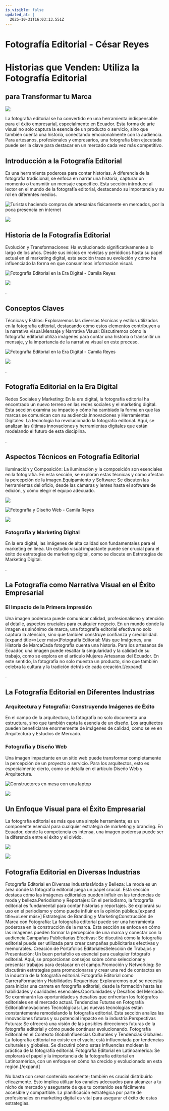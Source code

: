 ```yaml
---
is_visible: false
updated_at: |
  2025-10-31T16:03:13.551Z
---
```


# Fotografía Editorial - César Reyes
# Historias que Venden: Utiliza la Fotografía Editorial
## para Transformar tu Marca
![](https://cesarreyesjaramillo.com/wp-content/uploads/2024/01/DSC00234-scaled.jpg)
La fotografía editorial se ha convertido en una herramienta indispensable para el éxito empresarial, especialmente en Ecuador. Esta forma de arte visual no solo captura la esencia de un producto o servicio, sino que también cuenta una historia, conectando emocionalmente con la audiencia. Para artesanos, profesionales y empresarios, una fotografía bien ejecutada puede ser la clave para destacar en un mercado cada vez más competitivo.
## Introducción a la Fotografía Editorial
Es una herramienta poderosa para contar historias. A diferencia de la fotografía tradicional, se enfoca en narrar una historia, capturar un momento o transmitir un mensaje específico. Esta sección introduce al lector en el mundo de la fotografía editorial, destacando su importancia y su rol en diferentes medios.
![Turistas haciendo compras de artesanías físicamente en mercados, por la poca presencia en internet](https://cesarreyesjaramillo.com/wp-content/uploads/2023/05/2.jpg)
![](https://cesarreyesjaramillo.com/wp-content/uploads/2024/01/Historia-de-la-Fotografia-Editorial.png)
## Historia de la Fotografía Editorial
Evolución y Transformaciones: Ha evolucionado significativamente a lo largo de los años. Desde sus inicios en revistas y periódicos hasta su papel actual en el marketing digital, esta sección traza su evolución y cómo ha influenciado la forma en que consumimos información visual.
![Fotografía Editorial en la Era Digital - Camila Reyes](https://cesarreyesjaramillo.com/wp-content/uploads/2024/01/Fotografia-Editorial-en-la-Era-Digital.png)
![](https://cesarreyesjaramillo.com/wp-content/uploads/2023/01/frame-about-nikicivi-3.png)
.
## Conceptos Claves
Técnicas y Estilos: Exploraremos las diversas técnicas y estilos utilizados en la fotografía editorial, destacando cómo estos elementos contribuyen a la narrativa visual.Mensaje y Narrativa Visual: Discutiremos cómo la fotografía editorial utiliza imágenes para contar una historia o transmitir un mensaje, y la importancia de la narrativa visual en este proceso.
![Fotografía Editorial en la Era Digital - Camila Reyes](https://cesarreyesjaramillo.com/wp-content/uploads/2024/01/Redes-sociales-683x1024.jpg)
![](https://cesarreyesjaramillo.com/wp-content/uploads/2023/01/frame-about-nikicivi-3.png)
.
## Fotografía Editorial en la Era Digital
Redes Sociales y Marketing: En la era digital, la fotografía editorial ha encontrado un nuevo terreno en las redes sociales y el marketing digital. Esta sección examina su impacto y cómo ha cambiado la forma en que las marcas se comunican con su audiencia.Innovaciones y Herramientas Digitales: La tecnología ha revolucionado la fotografía editorial. Aquí, se analizan las últimas innovaciones y herramientas digitales que están modelando el futuro de esta disciplina.
.
## Aspectos Técnicos en Fotografía Editorial
Iluminación y Composición: La iluminación y la composición son esenciales en la fotografía. En esta sección, se exploran estas técnicas y cómo afectan la percepción de la imagen.Equipamiento y Software: Se discuten las herramientas del oficio, desde las cámaras y lentes hasta el software de edición, y cómo elegir el equipo adecuado.
![](https://cesarreyesjaramillo.com/wp-content/uploads/2024/01/Iluminacion-Camila-Reyes-1024x771.jpg)
![Fotografía y Diseño Web - Camila Reyes](https://cesarreyesjaramillo.com/wp-content/uploads/2024/01/DSC00344-1-684x1024.jpg)
![](https://cesarreyesjaramillo.com/wp-content/uploads/2023/01/frame-about-nikicivi-3.png)
### Fotografía y Marketing Digital
En la era digital, las imágenes de alta calidad son fundamentales para el marketing en línea. Un estudio visual impactante puede ser crucial para el éxito de estrategias de marketing digital, como se discute en Estrategias de Marketing Digital.
.
## La Fotografía como Narrativa Visual en el Éxito Empresarial
### El Impacto de la Primera Impresión
Una imagen poderosa puede comunicar calidad, profesionalismo y atención al detalle, aspectos cruciales para cualquier negocio. En un mundo donde la imagen es sinónimo de marca, una fotografía editorial efectiva no solo captura la atención, sino que también construye confianza y credibilidad.[expand title=»Leer más»]Fotografía Editorial: Más que Imágenes, una Historia de MarcaCada fotografía cuenta una historia. Para los artesanos de Ecuador, una imagen puede resaltar la singularidad y la calidad de su trabajo, como se explora en el artículo Mujeres Artesanas del Ecuador. En este sentido, la fotografía no solo muestra un producto, sino que también celebra la cultura y la tradición detrás de cada creación.[/expand]
.
## La Fotografía Editorial en Diferentes Industrias
### Arquitectura y Fotografía: Construyendo Imágenes de Éxito
En el campo de la arquitectura, la fotografía no solo documenta una estructura, sino que también capta la esencia de un diseño. Los arquitectos pueden beneficiarse enormemente de imágenes de calidad, como se ve en Arquitectura y Estudios de Mercado.
### Fotografía y Diseño Web
Una imagen impactante en un sitio web puede transformar completamente la percepción de un proyecto o servicio. Para los arquitectos, esto es especialmente cierto, como se detalla en el artículo Diseño Web y Arquitectura.
![Constructores en mesa con una laptop](https://cesarreyesjaramillo.com/wp-content/uploads/2023/05/3-1024x1024.jpg)
![](https://cesarreyesjaramillo.com/wp-content/uploads/2023/01/frame-about-nikicivi-3.png)
## Un Enfoque Visual para el Éxito Empresarial
La fotografía editorial es más que una simple herramienta; es un componente esencial para cualquier estrategia de marketing y branding. En Ecuador, donde la competencia es intensa, una imagen poderosa puede ser la diferencia entre el éxito y el olvido.
![](https://cesarreyesjaramillo.com/wp-content/uploads/2023/04/Diseno-sin-titulo-24-1-1024x1024.jpg)
![](https://cesarreyesjaramillo.com/wp-content/uploads/2024/01/Historia-de-la-Fotografia-Editorial.png)
## Fotografía Editorial en Diversas Industrias
Fotografía Editorial en Diversas IndustriasModa y Belleza: La moda es un área donde la fotografía editorial juega un papel crucial. Esta sección destaca cómo las imágenes editoriales pueden influir en las tendencias de moda y belleza.Periodismo y Reportajes: En el periodismo, la fotografía editorial es fundamental para contar historias y reportajes. Se explorará su uso en el periodismo y cómo puede influir en la opinión pública.[expand title=»Leer más»] Estrategias de Branding y MarketingConstrucción de Marca con Fotografía: La fotografía editorial puede ser una herramienta poderosa en la construcción de la marca. Esta sección se enfoca en cómo las imágenes pueden formar la percepción de una marca y conectar con la audiencia.Campañas Publicitarias Efectivas: Se discutirá cómo la fotografía editorial puede ser utilizada para crear campañas publicitarias efectivas y memorables. Creación de Portafolios EditorialesSelección de Trabajos y Presentación: Un buen portafolio es esencial para cualquier fotógrafo editorial. Aquí, se proporcionan consejos sobre cómo seleccionar y presentar trabajos para destacar en el campo.Promoción y Networking: Se discutirán estrategias para promocionarse y crear una red de contactos en la industria de la fotografía editorial. Fotografía Editorial como CarreraFormación y Habilidades Requeridas: Exploraremos qué se necesita para iniciar una carrera en fotografía editorial, desde la formación hasta las habilidades y cualidades esenciales.Oportunidades y Desafíos del Mercado: Se examinarán las oportunidades y desafíos que enfrentan los fotógrafos editoriales en el mercado actual. Tendencias Futuras en Fotografía EditorialInnovaciones Tecnológicas: Las nuevas tecnologías están constantemente remodelando la fotografía editorial. Esta sección analiza las innovaciones futuras y su potencial impacto en la industria.Perspectivas Futuras: Se ofrecerá una visión de las posibles direcciones futuras de la fotografía editorial y cómo puede continuar evolucionando. Fotografía Editorial en el Contexto GlobalInfluencias Culturales y Tendencias Globales: La fotografía editorial no existe en el vacío; está influenciada por tendencias culturales y globales. Se discutirá cómo estas influencias moldean la práctica de la fotografía editorial. Fotografía Editorial en Latinoamérica: Se explorará el papel y la importancia de la fotografía editorial en Latinoamérica, con un enfoque en cómo ha crecido y evolucionado en esta región.[/expand]
No basta con crear contenido excelente; también es crucial distribuirlo eficazmente. Esto implica utilizar los canales adecuados para alcanzar a tu nicho de mercado y asegurarte de que tu contenido sea fácilmente accesible y compartible. La planificación estratégica por parte de profesionales en marketing digital es vital para asegurar el éxito de estas estrategias.